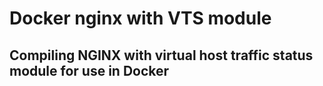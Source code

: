 # Docker nginx with VTS module
## Compiling NGINX with virtual host traffic status module for use in Docker
